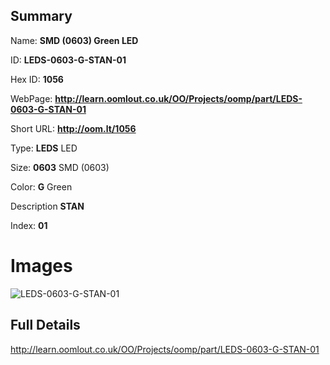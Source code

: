

## Summary
 
Name: __SMD (0603) Green LED__

ID: __LEDS-0603-G-STAN-01__

Hex ID: __1056__

WebPage: __http://learn.oomlout.co.uk/OO/Projects/oomp/part/LEDS-0603-G-STAN-01__

Short URL: __http://oom.lt/1056__


Type: __LEDS__ LED 

Size: __0603__ SMD (0603) 

Color: __G__ Green 

Description __STAN__  

Index: __01__


 # Images
![LEDS-0603-G-STAN-01](http://oomlout.com/oomp-gen/parts/LEDS-0603-G-STAN-01/LEDS-0603-G-STAN-01_420.jpg)



 ## Full Details

 http://learn.oomlout.co.uk/OO/Projects/oomp/part/LEDS-0603-G-STAN-01














